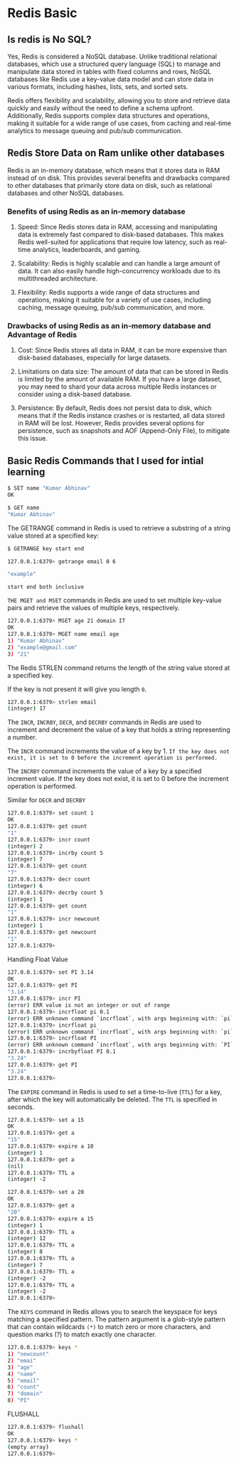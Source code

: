 # Redis Basic

## Is redis is No SQL?

Yes, Redis is considered a NoSQL database. Unlike traditional relational databases, which use a structured query language (SQL) to manage and manipulate data stored in tables with fixed columns and rows, NoSQL databases like Redis use a key-value data model and can store data in various formats, including hashes, lists, sets, and sorted sets.

Redis offers flexibility and scalability, allowing you to store and retrieve data quickly and easily without the need to define a schema upfront. Additionally, Redis supports complex data structures and operations, making it suitable for a wide range of use cases, from caching and real-time analytics to message queuing and pub/sub communication.

## Redis Store Data on Ram unlike other databases

Redis is an in-memory database, which means that it stores data in RAM instead of on disk. This provides several benefits and drawbacks compared to other databases that primarily store data on disk, such as relational databases and other NoSQL databases.

### Benefits of using Redis as an in-memory database

1. Speed: Since Redis stores data in RAM, accessing and manipulating data is extremely fast compared to disk-based databases. This makes Redis well-suited for applications that require low latency, such as real-time analytics, leaderboards, and gaming.

1. Scalability: Redis is highly scalable and can handle a large amount of data. It can also easily handle high-concurrency workloads due to its multithreaded architecture.

1. Flexibility: Redis supports a wide range of data structures and operations, making it suitable for a variety of use cases, including caching, message queuing, pub/sub communication, and more.

### Drawbacks of using Redis as an in-memory database and Advantage of Redis

1. Cost: Since Redis stores all data in RAM, it can be more expensive than disk-based databases, especially for large datasets.

1. Limitations on data size: The amount of data that can be stored in Redis is limited by the amount of available RAM. If you have a large dataset, you may need to shard your data across multiple Redis instances or consider using a disk-based database.

1. Persistence: By default, Redis does not persist data to disk, which means that if the Redis instance crashes or is restarted, all data stored in RAM will be lost. However, Redis provides several options for persistence, such as snapshots and AOF (Append-Only File), to mitigate this issue.

## Basic Redis Commands that I used for intial learning

```bash
$ SET name "Kumar Abhinav"
OK

$ GET name
"Kumar Abhinav"

```

The GETRANGE command in Redis is used to retrieve a substring of a string value stored at a specified key:

```bash
$ GETRANGE key start end

127.0.0.1:6379> getrange email 0 6

"example"
```

`start end both inclusive`

`THE MGET and MSET` commands in Redis are used to set multiple key-value pairs and retrieve the values of multiple keys, respectively.

```bash
127.0.0.1:6379> MSET age 21 domain IT
OK
127.0.0.1:6379> MGET name email age 
1) "Kumar Abhinav"
2) "example@gmail.com"
3) "21"
```

The Redis STRLEN command returns the length of the string value stored at a specified key.

If the key is not present it will give you length `0`.

```bash
127.0.0.1:6379> strlen email
(integer) 17
```

The `INCR`, `INCRBY`, `DECR`, and `DECRBY` commands in Redis are used to increment and decrement the value of a key that holds a string representing a number.

The `INCR` command increments the value of a key by 1. `If the key does not exist, it is set to 0 before the increment operation is performed.`

The `INCRBY` command increments the value of a key by a specified increment value. If the key does not exist, it is set to 0 before the increment operation is performed.

Similar for `DECR` and `DECRBY`

```bash
127.0.0.1:6379> set count 1
OK
127.0.0.1:6379> get count
"1"
127.0.0.1:6379> incr count
(integer) 2
127.0.0.1:6379> incrby count 5
(integer) 7
127.0.0.1:6379> get count
"7"
127.0.0.1:6379> decr count
(integer) 6
127.0.0.1:6379> decrby count 5
(integer) 1
127.0.0.1:6379> get count
"1"
127.0.0.1:6379> incr newcount
(integer) 1
127.0.0.1:6379> get newcount
"1"
127.0.0.1:6379> 

```

Handling Float Value

```bash
127.0.0.1:6379> set PI 3.14
OK
127.0.0.1:6379> get PI 
"3.14"
127.0.0.1:6379> incr PI
(error) ERR value is not an integer or out of range
127.0.0.1:6379> incrfloat pi 0.1
(error) ERR unknown command `incrfloat`, with args beginning with: `pi`, `0.1`, 
127.0.0.1:6379> incrfloat pi 
(error) ERR unknown command `incrfloat`, with args beginning with: `pi`, 
127.0.0.1:6379> incrfloat PI
(error) ERR unknown command `incrfloat`, with args beginning with: `PI`, 
127.0.0.1:6379> incrbyfloat PI 0.1
"3.24"
127.0.0.1:6379> get PI
"3.24"
127.0.0.1:6379> 
```

The `EXPIRE` command in Redis is used to set a time-to-live (`TTL`) for a key, after which the key will automatically be deleted. The `TTL` is specified in seconds.

```bash
127.0.0.1:6379> set a 15
OK
127.0.0.1:6379> get a
"15"
127.0.0.1:6379> expire a 10
(integer) 1
127.0.0.1:6379> get a
(nil)
127.0.0.1:6379> TTL a
(integer) -2

127.0.0.1:6379> set a 20
OK
127.0.0.1:6379> get a
"20"
127.0.0.1:6379> expire a 15
(integer) 1
127.0.0.1:6379> TTL a
(integer) 12
127.0.0.1:6379> TTL a
(integer) 8
127.0.0.1:6379> TTL a
(integer) 7
127.0.0.1:6379> TTL a
(integer) -2
127.0.0.1:6379> TTL a
(integer) -2
127.0.0.1:6379> 
```

The `KEYS` command in Redis allows you to search the keyspace for keys matching a specified pattern. The pattern argument is a glob-style pattern that can contain wildcards `(*)` to match zero or more characters, and question marks (?) to match exactly one character.

```bash
127.0.0.1:6379> keys *
1) "newcount"
2) "emai"
3) "age"
4) "name"
5) "email"
6) "count"
7) "domain"
8) "PI"
```

FLUSHALL

```bash
127.0.0.1:6379> flushall
OK
127.0.0.1:6379> keys *
(empty array)
127.0.0.1:6379> 
```
